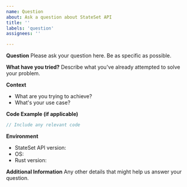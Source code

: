 ```yaml
---
name: Question
about: Ask a question about StateSet API
title: ''
labels: 'question'
assignees: ''

---
```


**Question**
Please ask your question here. Be as specific as possible.

**What have you tried?**
Describe what you've already attempted to solve your problem.

**Context**
- What are you trying to achieve?
- What's your use case?

**Code Example (if applicable)**
```rust
// Include any relevant code
```

**Environment**
- StateSet API version:
- OS:
- Rust version:

**Additional Information**
Any other details that might help us answer your question. 